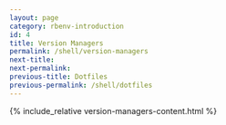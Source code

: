 ```yaml
---
layout: page
category: rbenv-introduction
id: 4
title: Version Managers
permalink: /shell/version-managers
next-title: 
next-permalink: 
previous-title: Dotfiles
previous-permalink: /shell/dotfiles
---
```


{% include_relative version-managers-content.html %}